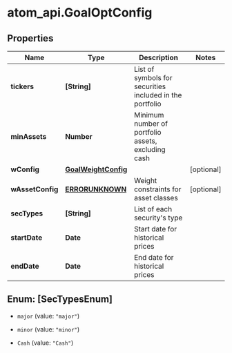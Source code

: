 # atom_api.GoalOptConfig

## Properties
Name | Type | Description | Notes
------------ | ------------- | ------------- | -------------
**tickers** | **[String]** | List of symbols for securities included in the portfolio | 
**minAssets** | **Number** | Minimum number of portfolio assets, excluding cash | 
**wConfig** | [**GoalWeightConfig**](GoalWeightConfig.md) |  | [optional] 
**wAssetConfig** | [**ERRORUNKNOWN**](ERRORUNKNOWN.md) | Weight constraints for asset classes | [optional] 
**secTypes** | **[String]** | List of each security&#39;s type | 
**startDate** | **Date** | Start date for historical prices | 
**endDate** | **Date** | End date for historical prices | 


<a name="[SecTypesEnum]"></a>
## Enum: [SecTypesEnum]


* `major` (value: `"major"`)

* `minor` (value: `"minor"`)

* `Cash` (value: `"Cash"`)




